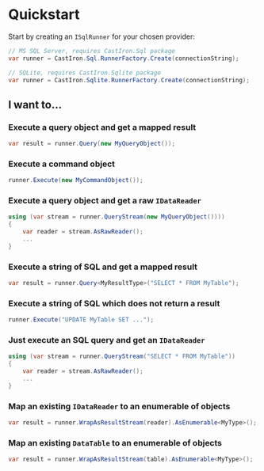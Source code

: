 # Quickstart

Start by creating an `ISqlRunner` for your chosen provider:

```csharp
// MS SQL Server, requires CastIron.Sql package
var runner = CastIron.Sql.RunnerFactory.Create(connectionString);

// SQLite, requires CastIron.Sqlite package
var runner = CastIron.Sqlite.RunnerFactory.Create(connectionString);
```

## I want to...

### Execute a query object and get a mapped result

```csharp
var result = runner.Query(new MyQueryObject());
```

### Execute a command object

```csharp
runner.Execute(new MyCommandObject());
```

### Execute a query object and get a raw `IDataReader`

```csharp
using (var stream = runner.QueryStream(new MyQueryObject())))
{
    var reader = stream.AsRawReader();
    ...
}
```

### Execute a string of SQL and get a mapped result

```csharp
var result = runner.Query<MyResultType>("SELECT * FROM MyTable");
```

### Execute a string of SQL which does not return a result

```csharp
runner.Execute("UPDATE MyTable SET ...");
```

### Just execute an SQL query and get an `IDataReader`

```csharp
using (var stream = runner.QueryStream("SELECT * FROM MyTable"))
{
    var reader = stream.AsRawReader();
    ...
}
```

### Map an existing `IDataReader` to an enumerable of objects

```csharp
var result = runner.WrapAsResultStream(reader).AsEnumerable<MyType>();
```

### Map an existing `DataTable` to an enumerable of objects

```csharp
var result = runner.WrapAsResultStream(table).AsEnumerable<MyType>();
```